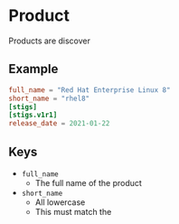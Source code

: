 # Product
Products are discover

## Example
```toml
full_name = "Red Hat Enterprise Linux 8"
short_name = "rhel8"
[stigs]
[stigs.v1r1]
release_date = 2021-01-22
```

## Keys
* `full_name`
  * The full name of the product
* `short_name`
  * All lowercase
  * This must match the 
